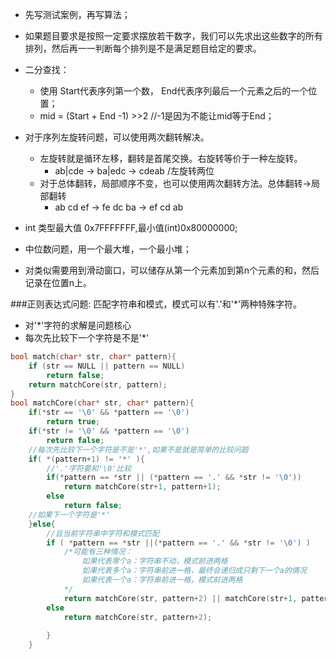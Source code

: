 * 先写测试案例，再写算法；
* 如果题目要求是按照一定要求摆放若干数字，我们可以先求出这些数字的所有排列，然后再一一判断每个排列是不是满足题目给定的要求。
* 二分查找：
	* 使用 Start代表序列第一个数， End代表序列最后一个元素之后的一个位置；
	* mid = (Start + End -1) >>2 //-1是因为不能让mid等于End；
* 对于序列左旋转问题，可以使用两次翻转解决。
	* 左旋转就是循环左移，翻转是首尾交换。右旋转等价于一种左旋转。
		* ab|cde -> ba|edc -> cdeab /左旋转两位
	* 对于总体翻转，局部顺序不变，也可以使用两次翻转方法。总体翻转->局部翻转
		* ab cd ef -> fe dc ba -> ef cd ab

* int 类型最大值 0x7FFFFFFF,最小值(int)0x80000000;
* 中位数问题，用一个最大堆，一个最小堆；

* 对类似需要用到滑动窗口，可以储存从第一个元素加到第n个元素的和，然后记录在位置n上。


###正则表达式问题:
匹配字符串和模式，模式可以有'.'和'*'两种特殊字符。
* 对'*'字符的求解是问题核心
* 每次先比较下一个字符是不是'*'
```cpp
bool match(char* str, char* pattern){
    if (str == NULL || pattern == NULL)
        return false;
    return matchCore(str, pattern);
}
bool matchCore(char* str, char* pattern){
    if(*str == '\0' && *pattern == '\0')
        return true;
    if(*str != '\0' && *pattern == '\0')
        return false;
    //每次先比较下一个字符是不是'*',如果不是就是简单的比较问题
    if( *(pattern+1) != '*' ){
    	//'.'字符要和'\0'比较
        if(*pattern == *str || (*pattern == '.' && *str != '\0'))
            return matchCore(str+1, pattern+1);
        else
            return false;
    //如果下一个字符是'*'
    }else{
    	//且当前字符串中字符和模式匹配
        if ( *pattern == *str ||(*pattern == '.' && *str != '\0') )
            /*可能有三种情况：
              	如果代表零个a：字符串不动，模式前进两格
            	如果代表多个a：字符串前进一格，最终会递归成只剩下一个a的情况
                如果代表一个a：字符串前进一格，模式前进两格
            */
            return matchCore(str, pattern+2) || matchCore(str+1, pattern) || matchCore(str+1, pattern+2);
        else
            return matchCore(str, pattern+2);
            
        }
    }
```